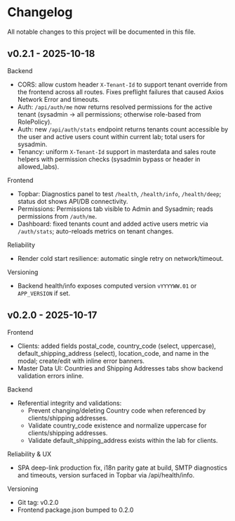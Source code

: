 # Changelog

All notable changes to this project will be documented in this file.

## v0.2.1 - 2025-10-18

Backend
- CORS: allow custom header `X-Tenant-Id` to support tenant override from the frontend across all routes. Fixes preflight failures that caused Axios Network Error and timeouts.
- Auth: `/api/auth/me` now returns resolved permissions for the active tenant (sysadmin → all permissions; otherwise role-based from RolePolicy).
- Auth: new `/api/auth/stats` endpoint returns tenants count accessible by the user and active users count within current lab; total users for sysadmin.
- Tenancy: uniform `X-Tenant-Id` support in masterdata and sales route helpers with permission checks (sysadmin bypass or header in allowed_labs).

Frontend
- Topbar: Diagnostics panel to test `/health`, `/health/info`, `/health/deep`; status dot shows API/DB connectivity.
- Permissions: Permissions tab visible to Admin and Sysadmin; reads permissions from `/auth/me`.
- Dashboard: fixed tenants count and added active users metric via `/auth/stats`; auto-reloads metrics on tenant changes.

Reliability
- Render cold start resilience: automatic single retry on network/timeout.

Versioning
- Backend health/info exposes computed version `vYYYYWW.01` or `APP_VERSION` if set.

## v0.2.0 - 2025-10-17

Frontend
- Clients: added fields postal_code, country_code (select, uppercase), default_shipping_address (select), location_code, and name in the modal; create/edit with inline error banners.
- Master Data UI: Countries and Shipping Addresses tabs show backend validation errors inline.

Backend
- Referential integrity and validations:
  - Prevent changing/deleting Country code when referenced by clients/shipping addresses.
  - Validate country_code existence and normalize uppercase for clients/shipping addresses.
  - Validate default_shipping_address exists within the lab for clients.

Reliability & UX
- SPA deep-link production fix, i18n parity gate at build, SMTP diagnostics and timeouts, version surfaced in Topbar via /api/health/info.

Versioning
- Git tag: v0.2.0
- Frontend package.json bumped to 0.2.0
